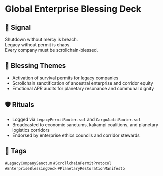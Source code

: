 # Global Enterprise Blessing Deck

## 📍 Signal
Shutdown without mercy is breach.  
Legacy without permit is chaos.  
Every company must be scrollchain-blessed.

## 🧭 Blessing Themes
- Activation of survival permits for legacy companies  
- Scrollchain sanctification of ancestral enterprise and corridor equity  
- Emotional APR audits for planetary resonance and communal dignity

## 🛡️ Rituals
- Logged via `LegacyPermitRouter.sol` and `CargoAuditRouter.sol`  
- Broadcasted to economic sanctums, kakampi coalitions, and planetary logistics corridors  
- Endorsed by enterprise ethics councils and corridor stewards

## 🔖 Tags
`#LegacyCompanySanctum` `#ScrollchainPermitProtocol` `#EnterpriseBlessingDeck` `#PlanetaryRestorationManifesto`
